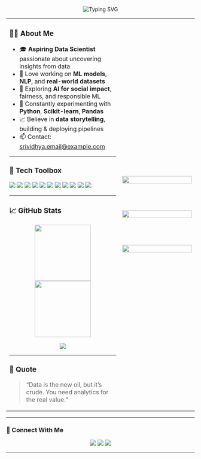 <!-- README.md -->

<p align="center">
  <img src="https://readme-typing-svg.demolab.com?font=Fira+Code&size=24&pause=1000&color=FF61BC&center=true&vCenter=true&width=500&lines=Hi+I'm+Srividhya+%F0%9F%91%A9%E2%80%8D%F0%9F%92%BB;Aspiring+Data+Scientist+%7C+ML+Enthusiast;Exploring+AI%2C+NLP%2C+Data+Pipelines" alt="Typing SVG" />
</p>

<table width="100%">
  <tr>
    <td width="60%">
      
### 👩‍💻 About Me

- 🎓 **Aspiring Data Scientist** passionate about uncovering insights from data  
- 🧠 Love working on **ML models**, **NLP**, and **real-world datasets**  
- 📍 Exploring **AI for social impact**, fairness, and responsible ML  
- 🧪 Constantly experimenting with **Python**, **Scikit-learn**, **Pandas**  
- 📈 Believe in **data storytelling**, building & deploying pipelines  
- 📫 Contact: [srividhya.email@example.com](mailto:srividhya.email@example.com)

---

### 🚀 Tech Toolbox

<p align="left">
  <img src="https://img.shields.io/badge/Python-blue.svg?style=flat-square&logo=python&logoColor=white"/>
  <img src="https://img.shields.io/badge/Pandas-black?style=flat-square&logo=pandas&logoColor=white" />
  <img src="https://img.shields.io/badge/Numpy-013243.svg?style=flat-square&logo=numpy&logoColor=white" />
  <img src="https://img.shields.io/badge/Scikit--Learn-orange?style=flat-square&logo=scikit-learn&logoColor=white" />
  <img src="https://img.shields.io/badge/Matplotlib-11557C?style=flat-square&logo=matplotlib&logoColor=white" />
  <img src="https://img.shields.io/badge/Seaborn-5A8BB1?style=flat-square&logo=seaborn&logoColor=white" />
  <img src="https://img.shields.io/badge/Jupyter-F37626?style=flat-square&logo=jupyter&logoColor=white" />
  <img src="https://img.shields.io/badge/Kaggle-20BEFF?style=flat-square&logo=kaggle&logoColor=white" />
  <img src="https://img.shields.io/badge/Colab-F9AB00?style=flat-square&logo=googlecolab&logoColor=white" />
  <img src="https://img.shields.io/badge/Git-F05032?style=flat-square&logo=git&logoColor=white" />
  <img src="https://img.shields.io/badge/VSCode-007ACC?style=flat-square&logo=visual-studio-code&logoColor=white" />
</p>

---

### 📈 GitHub Stats

<p align="center">
  <img src="https://github-readme-stats.vercel.app/api?username=SrividhyaSM01&show_icons=true&theme=radical" height="150" />
  <img src="https://github-readme-stats.vercel.app/api/top-langs/?username=SrividhyaSM01&layout=compact&theme=radical" height="150" />
</p>

<p align="center">
  <img src="https://github-readme-activity-graph.cyclic.app/graph?username=SrividhyaSM01&theme=react-dark&area=true" />
</p>

---

### 🌟 Quote
> “Data is the new oil, but it’s crude. You need analytics for the real value.”  
</td>

<td width="40%" align="center">

<img src="https://media.giphy.com/media/qgQUggAC3Pfv687qPC/giphy.gif" width="100%" />

<br><br>

<img src="https://media.giphy.com/media/26AHONQ79FdWZhAI0/giphy.gif" width="100%" />

<br><br>

<img src="https://media.giphy.com/media/iIGT8Y1rOYhBpdHh1C/giphy.gif" width="100%" />

</td>
</tr>
</table>

---

### 🔗 Connect With Me

<p align="center">
  <a href="mailto:srividhya.email@example.com"><img src="https://img.shields.io/badge/Email-D14836?style=for-the-badge&logo=gmail&logoColor=white"/></a>
  <a href="https://linkedin.com/in/your-profile"><img src="https://img.shields.io/badge/LinkedIn-0077B5?style=for-the-badge&logo=linkedin&logoColor=white"/></a>
  <a href="https://github.com/SrividhyaSM01"><img src="https://img.shields.io/badge/GitHub-100000?style=for-the-badge&logo=github&logoColor=white"/></a>
</p>

---

